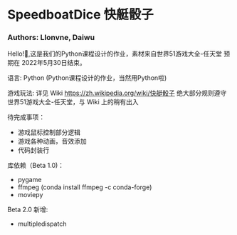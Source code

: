 # SpeedboatDice 快艇骰子

### Authors: Llonvne, Daiwu

Hello!🥳,这是我们的Python课程设计的作业，素材来自世界51游戏大全-任天堂 预期在 2022年5月30日结束。

语言: Python (Python课程设计的作业，当然用Python啦)

游戏玩法: 详见 Wiki https://zh.wikipedia.org/wiki/快艇骰子
绝大部分规则遵守 世界51游戏大全-任天堂，与 Wiki 上的稍有出入

待完成事项：
* 游戏鼠标控制部分逻辑
* 游戏各种动画，音效添加
* 代码封装行

库依赖（Beta 1.0)：

* pygame
* ffmpeg (conda install ffmpeg -c conda-forge)
* moviepy

Beta 2.0 新增:

* multipledispatch

